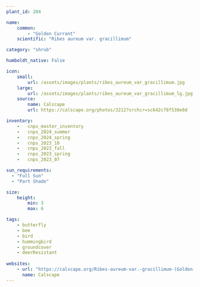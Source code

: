 ```yaml
---
plant_id: 204 

name: 
    common: 
        - "Golden Currant" 
    scientific: "Ribes aureum var. gracillimum"  

category: "shrub"

humboldt_native: False

icon: 
    small: 
        url: /assets/images/plants/ribes_aureum_var_gracillimum.jpg
    large: 
        url: /assets/images/plants/ribes_aureum_var_gracillimum_lg.jpg
    source: 
        name: Calscape 
        url: https://calscape.org/photos/3212?srchcr=sc642c78f530e8d

inventory: 
    -   cnps_master_inventory
    -   cnps_2024_summer
    -   cnps_2024_spring
    -   cnps_2023_10
    -   cnps_2023_fall
    -   cnps_2023_spring
    -   cnps_2023_07 

sun_requirements:
  - "Full Sun"
  - "Part Shade"

size:
    height: 
        min: 3 
        max: 6

tags:
    - butterfly
    - bee
    - bird
    - hummingbird
    - groundcover
    - deerResistant
 
websites: 
    - url: "https://calscape.org/Ribes-aureum-var.-gracillimum-(Golden-Currant)"
      name: Calscape
---
```








